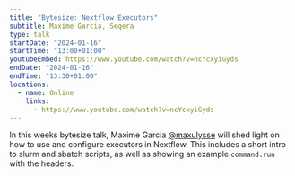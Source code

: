 ```yaml
---
title: "Bytesize: Nextflow Executors"
subtitle: Maxime Garcia, Seqera
type: talk
startDate: "2024-01-16"
startTime: "13:00+01:00"
youtubeEmbed: https://www.youtube.com/watch?v=ncYcxyiGyds
endDate: "2024-01-16"
endTime: "13:30+01:00"
locations:
  - name: Online
    links:
      - https://www.youtube.com/watch?v=ncYcxyiGyds
---
```


In this weeks bytesize talk, Maxime Garcia [@maxulysse](https://github.com/maxulysse) will shed light on how to use and configure executors in Nextflow. This includes a short intro to slurm and sbatch scripts, as well as showing an example `command.run` with the headers.
